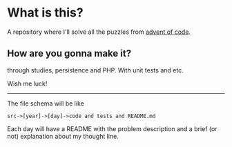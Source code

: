 # What is this?

A repository where I'll solve all the puzzles from [advent of code](https://adventofcode.com/).

## How are you gonna make it?

through studies, persistence and PHP. With unit tests and etc.

Wish me luck!

---

The file schema will be like

`src->[year]->[day]->code and tests and README.md`

Each day will have a README with the problem description and a brief (or not) explanation about my thought line.
